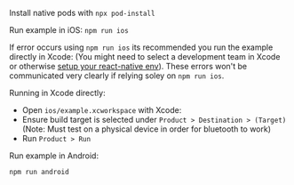 Install native pods with ```npx pod-install```

Run example in iOS: 
```npm run ios```

If error occurs using ```npm run ios``` its recommended you run the example directly in Xcode: (You might need to select a development team in Xcode or otherwise [setup your react-native env](https://reactnative.dev/docs/environment-setup)). These errors won't be communicated very clearly if relying soley on ```npm run ios```.

Running in Xcode directly:
- Open ```ios/example.xcworkspace``` with Xcode:
- Ensure build target is selected under ```Product > Destination > (Target)``` (Note: Must test on a physical device in order for bluetooth to work)
- Run ```Product > Run```

Run example in Android:

```npm run android```

